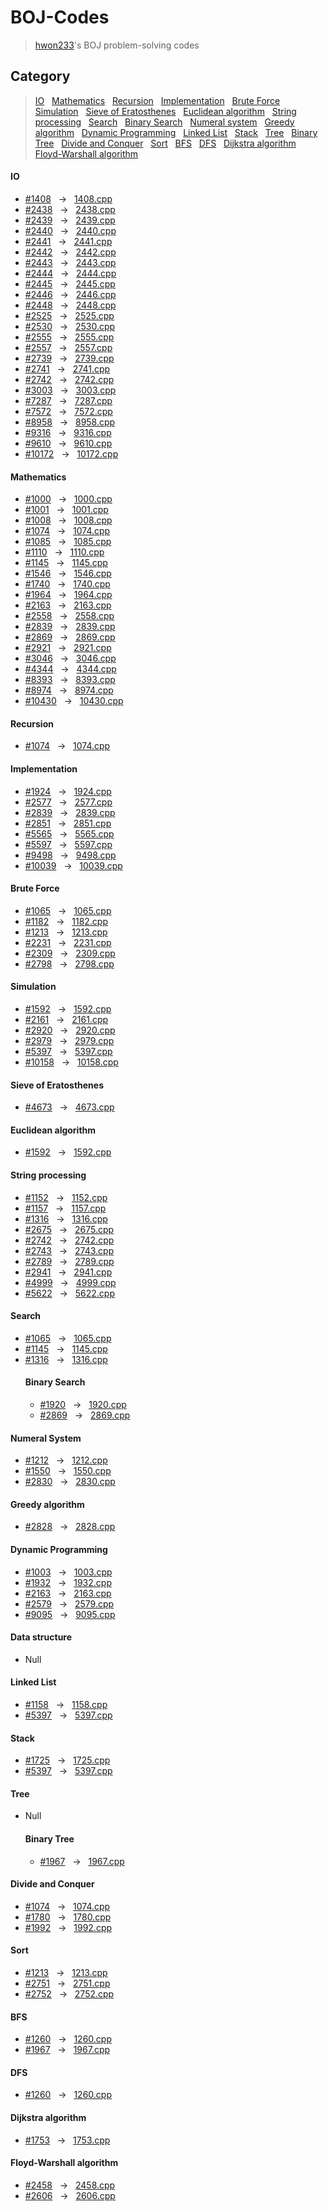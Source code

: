 
# BOJ-Codes

> [hwon233](https://www.acmicpc.net/user/hwon233)'s BOJ problem-solving codes


## Category

> [IO](#io) &nbsp; [Mathematics](#mathematics) &nbsp; [Recursion](#recursion) &nbsp; [Implementation](#implementation) &nbsp; [Brute Force](#brute-force) &nbsp; [Simulation](#simulation) &nbsp; [Sieve of Eratosthenes](sieve-of-eratosthenes) &nbsp; [Euclidean algorithm](#euclidean-algorithm) &nbsp; [String processing](#string-processing) &nbsp; [Search](#search) &nbsp; [Binary Search](#binary-search) &nbsp; [Numeral system](#numberal-system) &nbsp; [Greedy algorithm](#greedy-algorithm) &nbsp; [Dynamic Programming](#dynamic-programming) &nbsp; [Linked List](#linked-list) &nbsp; [Stack](#stack) &nbsp; [Tree](#tree) &nbsp; [Binary Tree](#binary-tree) &nbsp; [Divide and Conquer](#divide-and-conquer) &nbsp; [Sort](#sort) &nbsp; [BFS](#bfs) &nbsp; [DFS](dfs) &nbsp; [Dijkstra algorithm](#dijkstra-algorithm) &nbsp; [Floyd-Warshall algorithm](#floyd-warshall-algorithm)

#### IO
* [#1408](https://www.acmicpc.net/problem/1408) &nbsp; → &nbsp; [1408.cpp](1408.cpp)
* [#2438](https://www.acmicpc.net/problem/2438) &nbsp; → &nbsp; [2438.cpp](2438.cpp)
* [#2439](https://www.acmicpc.net/problem/2439) &nbsp; → &nbsp; [2439.cpp](2439.cpp)
* [#2440](https://www.acmicpc.net/problem/2440) &nbsp; → &nbsp; [2440.cpp](2440.cpp)
* [#2441](https://www.acmicpc.net/problem/2441) &nbsp; → &nbsp; [2441.cpp](2441.cpp)
* [#2442](https://www.acmicpc.net/problem/2442) &nbsp; → &nbsp; [2442.cpp](2442.cpp)
* [#2443](https://www.acmicpc.net/problem/2443) &nbsp; → &nbsp; [2443.cpp](2443.cpp)
* [#2444](https://www.acmicpc.net/problem/2444) &nbsp; → &nbsp; [2444.cpp](2444.cpp)
* [#2445](https://www.acmicpc.net/problem/2445) &nbsp; → &nbsp; [2445.cpp](2445.cpp)
* [#2446](https://www.acmicpc.net/problem/2446) &nbsp; → &nbsp; [2446.cpp](2446.cpp)
* [#2448](https://www.acmicpc.net/problem/2439) &nbsp; → &nbsp; [2448.cpp](2448.cpp)
* [#2525](https://www.acmicpc.net/problem/2525) &nbsp; → &nbsp; [2525.cpp](2525.cpp)
* [#2530](https://www.acmicpc.net/problem/2530) &nbsp; → &nbsp; [2530.cpp](2530.cpp)
* [#2555](https://www.acmicpc.net/problem/2555) &nbsp; → &nbsp; [2555.cpp](2555.cpp)
* [#2557](https://www.acmicpc.net/problem/2557) &nbsp; → &nbsp; [2557.cpp](2557.cpp)
* [#2739](https://www.acmicpc.net/problem/2739) &nbsp; → &nbsp; [2739.cpp](2739.cpp)
* [#2741](https://www.acmicpc.net/problem/2741) &nbsp; → &nbsp; [2741.cpp](2741.cpp)
* [#2742](https://www.acmicpc.net/problem/2742) &nbsp; → &nbsp; [2742.cpp](2742.cpp)
* [#3003](https://www.acmicpc.net/problem/3003) &nbsp; → &nbsp; [3003.cpp](3003.cpp)
* [#7287](https://www.acmicpc.net/problem/7287) &nbsp; → &nbsp; [7287.cpp](7287.cpp)
* [#7572](https://www.acmicpc.net/problem/7572) &nbsp; → &nbsp; [7572.cpp](7572.cpp)
* [#8958](https://www.acmicpc.net/problem/8958) &nbsp; → &nbsp; [8958.cpp](8958.cpp)
* [#9316](https://www.acmicpc.net/problem/9316) &nbsp; → &nbsp; [9316.cpp](9316.cpp)
* [#9610](https://www.acmicpc.net/problem/9610) &nbsp; → &nbsp; [9610.cpp](9610.cpp)
* [#10172](https://www.acmicpc.net/problem/10172) &nbsp; → &nbsp; [10172.cpp](10172.cpp)

#### Mathematics
* [#1000](https://www.acmicpc.net/problem/1000) &nbsp; → &nbsp; [1000.cpp](1000.cpp)
* [#1001](https://www.acmicpc.net/problem/1001) &nbsp; → &nbsp; [1001.cpp](1001.cpp)
* [#1008](https://www.acmicpc.net/problem/1008) &nbsp; → &nbsp; [1008.cpp](1008.cpp)
* [#1074](https://www.acmicpc.net/problem/1074) &nbsp; → &nbsp; [1074.cpp](1074.cpp)
* [#1085](https://www.acmicpc.net/problem/1085) &nbsp; → &nbsp; [1085.cpp](1085.cpp)
* [#1110](https://www.acmicpc.net/problem/1110) &nbsp; → &nbsp; [1110.cpp](1110.cpp)
* [#1145](https://www.acmicpc.net/problem/1145) &nbsp; → &nbsp; [1145.cpp](1145.cpp)
* [#1546](https://www.acmicpc.net/problem/1546) &nbsp; → &nbsp; [1546.cpp](1546.cpp)
* [#1740](https://www.acmicpc.net/problem/1740) &nbsp; → &nbsp; [1740.cpp](1740.cpp)
* [#1964](https://www.acmicpc.net/problem/1964) &nbsp; → &nbsp; [1964.cpp](1964.cpp)
* [#2163](https://www.acmicpc.net/problem/2163) &nbsp; → &nbsp; [2163.cpp](2163.cpp)
* [#2558](https://www.acmicpc.net/problem/2558) &nbsp; → &nbsp; [2558.cpp](2558.cpp)
* [#2839](https://www.acmicpc.net/problem/2839) &nbsp; → &nbsp; [2839.cpp](2839.cpp)
* [#2869](https://www.acmicpc.net/problem/2869) &nbsp; → &nbsp; [2869.cpp](2869.cpp)
* [#2921](https://www.acmicpc.net/problem/2921) &nbsp; → &nbsp; [2921.cpp](2921.cpp)
* [#3046](https://www.acmicpc.net/problem/3046) &nbsp; → &nbsp; [3046.cpp](3046.cpp)
* [#4344](https://www.acmicpc.net/problem/4344) &nbsp; → &nbsp; [4344.cpp](4344.cpp)
* [#8393](https://www.acmicpc.net/problem/8393) &nbsp; → &nbsp; [8393.cpp](8393.cpp)
* [#8974](https://www.acmicpc.net/problem/8974) &nbsp; → &nbsp; [8974.cpp](8974.cpp)
* [#10430](https://www.acmicpc.net/problem/10430) &nbsp; → &nbsp; [10430.cpp](10430.cpp)

#### Recursion
* [#1074](https://www.acmicpc.net/problem/1074) &nbsp; → &nbsp; [1074.cpp](1074.cpp)

#### Implementation
* [#1924](https://www.acmicpc.net/problem/1924) &nbsp; → &nbsp; [1924.cpp](1924.cpp)
* [#2577](https://www.acmicpc.net/problem/2577) &nbsp; → &nbsp; [2577.cpp](2577.cpp)
* [#2839](https://www.acmicpc.net/problem/2839) &nbsp; → &nbsp; [2839.cpp](2839.cpp)
* [#2851](https://www.acmicpc.net/problem/2851) &nbsp; → &nbsp; [2851.cpp](2851.cpp)
* [#5565](https://www.acmicpc.net/problem/5565) &nbsp; → &nbsp; [5565.cpp](5565.cpp)
* [#5597](https://www.acmicpc.net/problem/5597) &nbsp; → &nbsp; [5597.cpp](5597.cpp)
* [#9498](https://www.acmicpc.net/problem/9498) &nbsp; → &nbsp; [9498.cpp](9498.cpp)
* [#10039](https://www.acmicpc.net/problem/10039) &nbsp; → &nbsp; [10039.cpp](10039.cpp)

#### Brute Force
* [#1065](https://www.acmicpc.net/problem/1065) &nbsp; → &nbsp; [1065.cpp](1065.cpp)
* [#1182](https://www.acmicpc.net/problem/1182) &nbsp; → &nbsp; [1182.cpp](1182.cpp)
* [#1213](https://www.acmicpc.net/problem/1213) &nbsp; → &nbsp; [1213.cpp](1213.cpp)
* [#2231](https://www.acmicpc.net/problem/2231) &nbsp; → &nbsp; [2231.cpp](2231.cpp)
* [#2309](https://www.acmicpc.net/problem/2309) &nbsp; → &nbsp; [2309.cpp](2309.cpp)
* [#2798](https://www.acmicpc.net/problem/2798) &nbsp; → &nbsp; [2798.cpp](2798.cpp)

#### Simulation
* [#1592](https://www.acmicpc.net/problem/1592) &nbsp; → &nbsp; [1592.cpp](1592.cpp)
* [#2161](https://www.acmicpc.net/problem/2161) &nbsp; → &nbsp; [2161.cpp](2161.cpp)
* [#2920](https://www.acmicpc.net/problem/2920) &nbsp; → &nbsp; [2920.cpp](2920.cpp)
* [#2979](https://www.acmicpc.net/problem/2979) &nbsp; → &nbsp; [2979.cpp](2979.cpp)
* [#5397](https://www.acmicpc.net/problem/5397) &nbsp; → &nbsp; [5397.cpp](5397.cpp)
* [#10158](https://www.acmicpc.net/problem/10158) &nbsp; → &nbsp; [10158.cpp](10158.cpp)

#### Sieve of Eratosthenes
* [#4673](https://www.acmicpc.net/problem/4673) &nbsp; → &nbsp; [4673.cpp](4673.cpp)

#### Euclidean algorithm
* [#1592](https://www.acmicpc.net/problem/1592) &nbsp; → &nbsp; [1592.cpp](1592.cpp)

#### String processing
* [#1152](https://www.acmicpc.net/problem/1152) &nbsp; → &nbsp; [1152.cpp](1152.cpp)
* [#1157](https://www.acmicpc.net/problem/1157) &nbsp; → &nbsp; [1157.cpp](1157.cpp)
* [#1316](https://www.acmicpc.net/problem/1316) &nbsp; → &nbsp; [1316.cpp](1316.cpp)
* [#2675](https://www.acmicpc.net/problem/2675) &nbsp; → &nbsp; [2675.cpp](2675.cpp)
* [#2742](https://www.acmicpc.net/problem/2742) &nbsp; → &nbsp; [2742.cpp](2742.cpp)
* [#2743](https://www.acmicpc.net/problem/2743) &nbsp; → &nbsp; [2743.cpp](2743.cpp)
* [#2789](https://www.acmicpc.net/problem/2789) &nbsp; → &nbsp; [2789.cpp](2789.cpp)
* [#2941](https://www.acmicpc.net/problem/2941) &nbsp; → &nbsp; [2941.cpp](2941.cpp)
* [#4999](https://www.acmicpc.net/problem/4999) &nbsp; → &nbsp; [4999.cpp](4999.cpp)
* [#5622](https://www.acmicpc.net/problem/5622) &nbsp; → &nbsp; [5622.cpp](5622.cpp)

#### Search
* [#1065](https://www.acmicpc.net/problem/1065) &nbsp; → &nbsp; [1065.cpp](1065.cpp)
* [#1145](https://www.acmicpc.net/problem/1145) &nbsp; → &nbsp; [1145.cpp](1145.cpp)
* [#1316](https://www.acmicpc.net/problem/1316) &nbsp; → &nbsp; [1316.cpp](1316.cpp)
  #### Binary Search
  * [#1920](https://www.acmicpc.net/problem/1920) &nbsp; → &nbsp; [1920.cpp](1920.cpp)
  * [#2869](https://www.acmicpc.net/problem/2869) &nbsp; → &nbsp; [2869.cpp](2869.cpp)

#### Numeral System
* [#1212](https://www.acmicpc.net/problem/1212) &nbsp; → &nbsp; [1212.cpp](1212.cpp)
* [#1550](https://www.acmicpc.net/problem/1550) &nbsp; → &nbsp; [1550.cpp](1550.cpp)
* [#2830](https://www.acmicpc.net/problem/2830) &nbsp; → &nbsp; [2830.cpp](2830.cpp)

#### Greedy algorithm
* [#2828](https://www.acmicpc.net/problem/2828) &nbsp; → &nbsp; [2828.cpp](2828.cpp)

#### Dynamic Programming
* [#1003](https://www.acmicpc.net/problem/1003) &nbsp; → &nbsp; [1003.cpp](1003.cpp)
* [#1932](https://www.acmicpc.net/problem/1932) &nbsp; → &nbsp; [1932.cpp](1932.cpp)
* [#2163](https://www.acmicpc.net/problem/2163) &nbsp; → &nbsp; [2163.cpp](2163.cpp)
* [#2579](https://www.acmicpc.net/problem/2579) &nbsp; → &nbsp; [2579.cpp](2579.cpp)
* [#9095](https://www.acmicpc.net/problem/9095) &nbsp; → &nbsp; [9095.cpp](9095.cpp)

#### Data structure
* Null

#### Linked List
* [#1158](https://www.acmicpc.net/problem/1158) &nbsp; → &nbsp; [1158.cpp](1158.cpp)
* [#5397](https://www.acmicpc.net/problem/5397) &nbsp; → &nbsp; [5397.cpp](5397.cpp)

#### Stack
* [#1725](https://www.acmicpc.net/problem/1725) &nbsp; → &nbsp; [1725.cpp](1725.cpp)
* [#5397](https://www.acmicpc.net/problem/5397) &nbsp; → &nbsp; [5397.cpp](5397.cpp)

#### Tree
* Null
  #### Binary Tree
  * [#1967](https://www.acmicpc.net/problem/1967) &nbsp; → &nbsp; [1967.cpp](1967.cpp)

#### Divide and Conquer
* [#1074](https://www.acmicpc.net/problem/1074) &nbsp; → &nbsp; [1074.cpp](1074.cpp)
* [#1780](https://www.acmicpc.net/problem/1780) &nbsp; → &nbsp; [1780.cpp](1780.cpp)
* [#1992](https://www.acmicpc.net/problem/1992) &nbsp; → &nbsp; [1992.cpp](1992.cpp)

#### Sort
* [#1213](https://www.acmicpc.net/problem/1213) &nbsp; → &nbsp; [1213.cpp](1213.cpp)
* [#2751](https://www.acmicpc.net/problem/2751) &nbsp; → &nbsp; [2751.cpp](2751.cpp)
* [#2752](https://www.acmicpc.net/problem/2752) &nbsp; → &nbsp; [2752.cpp](2752.cpp)

#### BFS
* [#1260](https://www.acmicpc.net/problem/1260) &nbsp; → &nbsp; [1260.cpp](1260.cpp)
* [#1967](https://www.acmicpc.net/problem/1967) &nbsp; → &nbsp; [1967.cpp](1967.cpp)

#### DFS
* [#1260](https://www.acmicpc.net/problem/1260) &nbsp; → &nbsp; [1260.cpp](1260.cpp)

#### Dijkstra algorithm
* [#1753](https://www.acmicpc.net/problem/1753) &nbsp; → &nbsp; [1753.cpp](1753.cpp)

#### Floyd-Warshall algorithm
* [#2458](https://www.acmicpc.net/problem/2458) &nbsp; → &nbsp; [2458.cpp](2458.cpp)
* [#2606](https://www.acmicpc.net/problem/2606) &nbsp; → &nbsp; [2606.cpp](2606.cpp)
